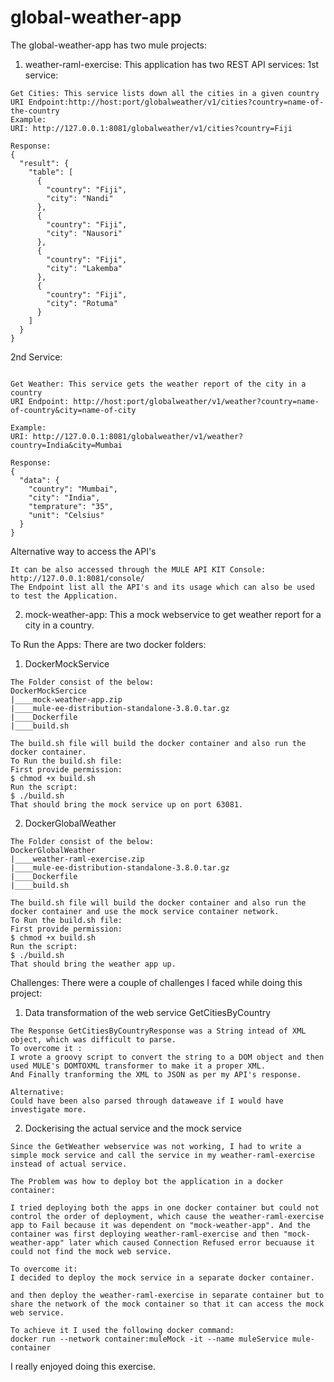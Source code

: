 # global-weather-app

The global-weather-app has two mule projects:
1) weather-raml-exercise: This application has two REST API services:
1st service:
```
Get Cities: This service lists down all the cities in a given country
URI Endpoint:http://host:port/globalweather/v1/cities?country=name-of-the-country
Example:
URI: http://127.0.0.1:8081/globalweather/v1/cities?country=Fiji

Response:
{
  "result": {
    "table": [
      {
        "country": "Fiji",
        "city": "Nandi"
      },
      {
        "country": "Fiji",
        "city": "Nausori"
      },
      {
        "country": "Fiji",
        "city": "Lakemba"
      },
      {
        "country": "Fiji",
        "city": "Rotuma"
      }
    ]
  }
}

```
2nd Service:

```

Get Weather: This service gets the weather report of the city in a country
URI Endpoint: http://host:port/globalweather/v1/weather?country=name-of-country&city=name-of-city

Example:
URI: http://127.0.0.1:8081/globalweather/v1/weather?country=India&city=Mumbai

Response:
{
  "data": {
    "country": "Mumbai",
    "city": "India",
    "temprature": "35",
    "unit": "Celsius"
  }
}
```
Alternative way to access the API's
```
It can be also accessed through the MULE API KIT Console:
http://127.0.0.1:8081/console/
The Endpoint list all the API's and its usage which can also be used to test the Application.
```

2) mock-weather-app: This a mock webservice to get weather report for a city in a country.

To Run the Apps:
There are two docker folders:
1) DockerMockService
```
The Folder consist of the below:
DockerMockSercice
|____mock-weather-app.zip
|____mule-ee-distribution-standalone-3.8.0.tar.gz
|____Dockerfile
|____build.sh

The build.sh file will build the docker container and also run the docker container.
To Run the build.sh file:
First provide permission:
$ chmod +x build.sh
Run the script:
$ ./build.sh
That should bring the mock service up on port 63081.

```
2) DockerGlobalWeather
```
The Folder consist of the below:
DockerGlobalWeather
|____weather-raml-exercise.zip
|____mule-ee-distribution-standalone-3.8.0.tar.gz
|____Dockerfile
|____build.sh

The build.sh file will build the docker container and also run the docker container and use the mock service container network.
To Run the build.sh file:
First provide permission:
$ chmod +x build.sh
Run the script:
$ ./build.sh
That should bring the weather app up.
```
Challenges:
There were a couple of challenges I faced while doing this project:
1) Data transformation of the web service GetCitiesByCountry
```
The Response GetCitiesByCountryResponse was a String intead of XML object, which was difficult to parse. 
To overcome it :
I wrote a groovy script to convert the string to a DOM object and then used MULE's DOMTOXML transformer to make it a proper XML. 
And Finally tranforming the XML to JSON as per my API's response.

Alternative:
Could have been also parsed through dataweave if I would have investigate more.
```
2) Dockerising the actual service and the mock service
```
Since the GetWeather webservice was not working, I had to write a simple mock service and call the service in my weather-raml-exercise instead of actual service.

The Problem was how to deploy bot the application in a docker container:

I tried deploying both the apps in one docker container but could not control the order of deployment, which cause the weather-raml-exercise app to Fail because it was dependent on "mock-weather-app". And the container was first deploying weather-raml-exercise and then "mock-weather-app" later which caused Connection Refused error becuause it could not find the mock web service.

To overcome it:
I decided to deploy the mock service in a separate docker container.

and then deploy the weather-raml-exercise in separate container but to share the network of the mock container so that it can access the mock web service.

To achieve it I used the following docker command:
docker run --network container:muleMock -it --name muleService mule-container

```
I really enjoyed doing this exercise.
